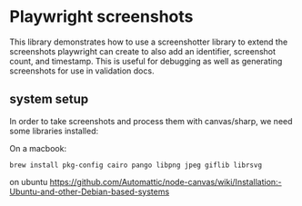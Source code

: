 Playwright screenshots
===========

This library demonstrates how to use a screenshotter library to extend
the screenshots playwright can create to also add an identifier,
screenshot count, and timestamp. This is useful for debugging
as well as generating screenshots for use in validation docs.

## system setup

In order to take screenshots and process them with canvas/sharp, we need some
libraries installed:

On a macbook:

```
brew install pkg-config cairo pango libpng jpeg giflib librsvg 
```

on ubuntu https://github.com/Automattic/node-canvas/wiki/Installation:-Ubuntu-and-other-Debian-based-systems

